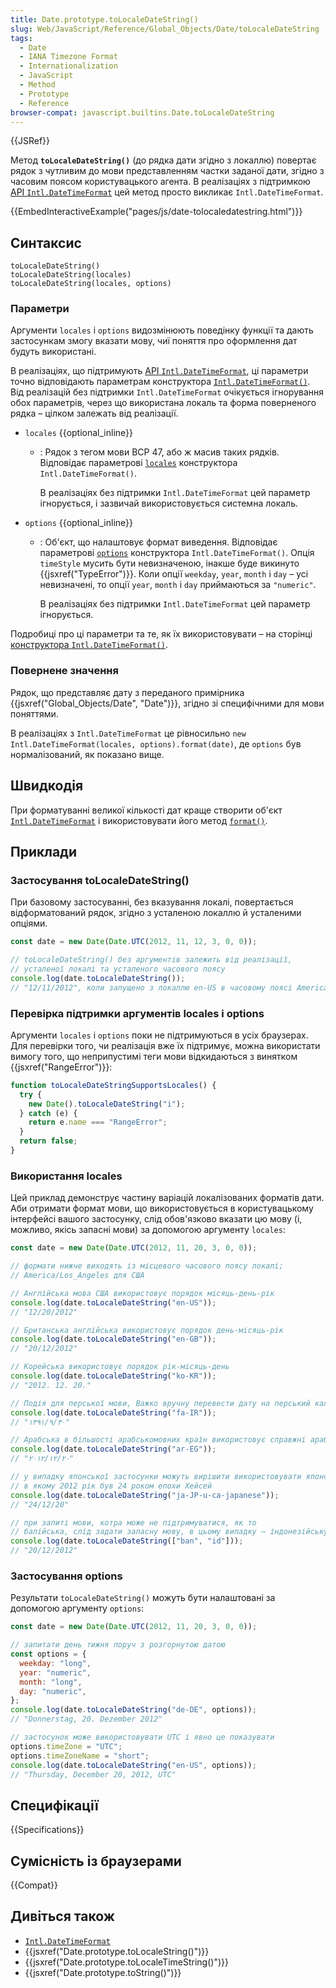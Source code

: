 ```yaml
---
title: Date.prototype.toLocaleDateString()
slug: Web/JavaScript/Reference/Global_Objects/Date/toLocaleDateString
tags:
  - Date
  - IANA Timezone Format
  - Internationalization
  - JavaScript
  - Method
  - Prototype
  - Reference
browser-compat: javascript.builtins.Date.toLocaleDateString
---
```


{{JSRef}}

Метод **`toLocaleDateString()`** (до рядка дати згідно з локаллю) повертає рядок з чутливим до мови представленням частки заданої дати, згідно з часовим поясом користувацького агента. В реалізаціях з підтримкою [API `Intl.DateTimeFormat`](/uk/docs/Web/JavaScript/Reference/Global_Objects/Intl/DateTimeFormat) цей метод просто викликає `Intl.DateTimeFormat`.

{{EmbedInteractiveExample("pages/js/date-tolocaledatestring.html")}}

## Синтаксис

```js-nolint
toLocaleDateString()
toLocaleDateString(locales)
toLocaleDateString(locales, options)
```

### Параметри

Аргументи `locales` і `options` видозмінюють поведінку функції та дають застосункам змогу вказати мову, чиї поняття про оформлення дат будуть використані.

В реалізаціях, що підтримують [API `Intl.DateTimeFormat`](/uk/docs/Web/JavaScript/Reference/Global_Objects/Intl/DateTimeFormat), ці параметри точно відповідають параметрам конструктора [`Intl.DateTimeFormat()`](/uk/docs/Web/JavaScript/Reference/Global_Objects/Intl/DateTimeFormat/DateTimeFormat). Від реалізацій без підтримки `Intl.DateTimeFormat` очікується ігнорування обох параметрів, через що використана локаль та форма поверненого рядка – цілком залежать від реалізації.

- `locales` {{optional_inline}}

  - : Рядок з тегом мови BCP 47, або ж масив таких рядків. Відповідає параметрові [`locales`](/uk/docs/Web/JavaScript/Reference/Global_Objects/Intl/DateTimeFormat/DateTimeFormat#locales) конструктора `Intl.DateTimeFormat()`.

    В реалізаціях без підтримки `Intl.DateTimeFormat` цей параметр ігнорується, і зазвичай використовується системна локаль.

- `options` {{optional_inline}}

  - : Об'єкт, що налаштовує формат виведення. Відповідає параметрові [`options`](/uk/docs/Web/JavaScript/Reference/Global_Objects/Intl/DateTimeFormat/DateTimeFormat#options) конструктора `Intl.DateTimeFormat()`. Опція `timeStyle` мусить бути невизначеною, інакше буде викинуто {{jsxref("TypeError")}}. Коли опції `weekday`, `year`, `month` і `day` – усі невизначені, то опції `year`, `month` і `day` приймаються за `"numeric"`.

    В реалізаціях без підтримки `Intl.DateTimeFormat` цей параметр ігнорується.

Подробиці про ці параметри та те, як їх використовувати – на сторінці [конструктора `Intl.DateTimeFormat()`](/uk/docs/Web/JavaScript/Reference/Global_Objects/Intl/DateTimeFormat/DateTimeFormat).

### Повернене значення

Рядок, що представляє дату з переданого примірника {{jsxref("Global_Objects/Date", "Date")}}, згідно зі специфічними для мови поняттями.

В реалізаціях з `Intl.DateTimeFormat` це рівносильно `new Intl.DateTimeFormat(locales, options).format(date)`, де `options` був нормалізований, як показано вище.

## Швидкодія

При форматуванні великої кількості дат краще створити об'єкт [`Intl.DateTimeFormat`](/uk/docs/Web/JavaScript/Reference/Global_Objects/Intl/DateTimeFormat) і використовувати його метод [`format()`](/uk/docs/Web/JavaScript/Reference/Global_Objects/Intl/DateTimeFormat/format).

## Приклади

### Застосування toLocaleDateString()

При базовому застосуванні, без вказування локалі, повертається відформатований рядок, згідно з усталеною локаллю й усталеними опціями.

```js
const date = new Date(Date.UTC(2012, 11, 12, 3, 0, 0));

// toLocaleDateString() без аргументів залежить від реалізації,
// усталеної локалі та усталеного часового поясу
console.log(date.toLocaleDateString());
// "12/11/2012", коли запущено з локаллю en-US в часовому поясі America/Los_Angeles
```

### Перевірка підтримки аргументів locales і options

Аргументи `locales` і `options` поки не підтримуються в усіх браузерах.
Для перевірки того, чи реалізація вже їх підтримує, можна використати вимогу того, що неприпустимі теги мови відкидаються з винятком {{jsxref("RangeError")}}:

```js
function toLocaleDateStringSupportsLocales() {
  try {
    new Date().toLocaleDateString("i");
  } catch (e) {
    return e.name === "RangeError";
  }
  return false;
}
```

### Використання locales

Цей приклад демонструє частину варіацій локалізованих форматів дати. Аби отримати формат мови, що використовується в користувацькому інтерфейсі вашого застосунку, слід обов'язково вказати цю мову (і, можливо, якісь запасні мови) за допомогою аргументу `locales`:

```js
const date = new Date(Date.UTC(2012, 11, 20, 3, 0, 0));

// формати нижче виходять із місцевого часового поясу локалі;
// America/Los_Angeles для США

// Англійська мова США використовує порядок місяць-день-рік
console.log(date.toLocaleDateString("en-US"));
// "12/20/2012"

// Британська англійська використовує порядок день-місяць-рік
console.log(date.toLocaleDateString("en-GB"));
// "20/12/2012"

// Корейська використовує порядок рік-місяць-день
console.log(date.toLocaleDateString("ko-KR"));
// "2012. 12. 20."

// Подія для перської мови, Важко вручну перевести дату на перський календар
console.log(date.toLocaleDateString("fa-IR"));
// "۱۳۹۱/۹/۳۰"

// Арабська в більшості арабськомовних країн використовує справжні арабські цифри
console.log(date.toLocaleDateString("ar-EG"));
// "٢٠‏/١٢‏/٢٠١٢"

// у випадку японської застосунки можуть вирішити використовувати японський календар,
// в якому 2012 рік був 24 роком епохи Хейсей
console.log(date.toLocaleDateString("ja-JP-u-ca-japanese"));
// "24/12/20"

// при запиті мови, котра може не підтримуватися, як то
// балійська, слід задати запасну мову, в цьому випадку – індонезійську
console.log(date.toLocaleDateString(["ban", "id"]));
// "20/12/2012"
```

### Застосування options

Результати `toLocaleDateString()` можуть бути налаштовані за допомогою аргументу `options`:

```js
const date = new Date(Date.UTC(2012, 11, 20, 3, 0, 0));

// запитати день тижня поруч з розгорнутою датою
const options = {
  weekday: "long",
  year: "numeric",
  month: "long",
  day: "numeric",
};
console.log(date.toLocaleDateString("de-DE", options));
// "Donnerstag, 20. Dezember 2012"

// застосунок може використовувати UTC і явно це показувати
options.timeZone = "UTC";
options.timeZoneName = "short";
console.log(date.toLocaleDateString("en-US", options));
// "Thursday, December 20, 2012, UTC"
```

## Специфікації

{{Specifications}}

## Сумісність із браузерами

{{Compat}}

## Дивіться також

- [`Intl.DateTimeFormat`](/uk/docs/Web/JavaScript/Reference/Global_Objects/Intl/DateTimeFormat)
- {{jsxref("Date.prototype.toLocaleString()")}}
- {{jsxref("Date.prototype.toLocaleTimeString()")}}
- {{jsxref("Date.prototype.toString()")}}
